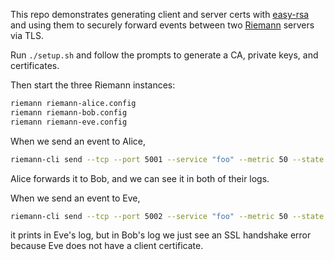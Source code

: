 This repo demonstrates generating client and server certs with [easy-rsa] and
using them to securely forward events between two [Riemann] servers via TLS.

  [easy-rsa]: https://github.com/OpenVPN/easy-rsa
  [Riemann]: http://riemann.io/

Run `./setup.sh` and follow the prompts to generate a CA, private keys, and
certificates.

Then start the three Riemann instances:

```bash
riemann riemann-alice.config
riemann riemann-bob.config
riemann riemann-eve.config
```

When we send an event to Alice,

```bash
riemann-cli send --tcp --port 5001 --service "foo" --metric 50 --state ok
```

Alice forwards it to Bob, and we can see it in both of their logs.

When we send an event to Eve,

```bash
riemann-cli send --tcp --port 5002 --service "foo" --metric 50 --state ok
```

it prints in Eve's log, but in Bob's log we just see an SSL handshake error
because Eve does not have a client certificate.

